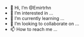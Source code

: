 - 👋 Hi, I’m @Emirtrhn
- 👀 I’m interested in ...
- 🌱 I’m currently learning ...
- 💞️ I’m looking to collaborate on ...
- 📫 How to reach me ...

<!---
Emirtrhn/Emirtrhn is a ✨ special ✨ repository because its `README.md` (this file) appears on your GitHub profile.
You can click the Preview link to take a look at your changes.
--->
